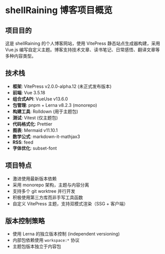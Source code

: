 # shellRaining 博客项目概览

## 项目目的

这是 shellRaining 的个人博客网站，使用 VitePress 静态站点生成器构建，采用 Vue.js 编写自定义主题。博客支持技术文章、读书笔记、日常感悟、翻译文章等多种内容类型。

## 技术栈

- **框架**: VitePress v2.0.0-alpha.12 (未正式发布版本)
- **前端**: Vue 3.5.18
- **组合式API**: VueUse v13.6.0
- **包管理**: pnpm + Lerna v8.2.3 (monorepo)
- **构建工具**: Rolldown (用于主题包)
- **测试**: Vitest (仅主题包)
- **代码格式化**: Prettier
- **图表**: Mermaid v11.10.1
- **数学公式**: markdown-it-mathjax3
- **RSS**: feed
- **字体优化**: subset-font

## 项目特点

- 激进使用最新版本依赖
- 采用 monorepo 架构，主题与内容分离
- 支持多个 git worktree 并行开发
- 积极使用第三方库而非手写工具函数
- 自定义 VitePress 主题，支持双模式渲染（SSG + 客户端）

## 版本控制策略

- 使用 Lerna 的独立版本控制 (independent versioning)
- 内部包依赖使用 `workspace:*` 协议
- 主题包版本独立于内容包
